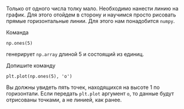 Только от одного числа толку мало. Необходимо нанести линию на график. Для этого отойдем в сторону и научимся просто рисовать прямые горизонтальные линии. Для этого нам понадобится `numpy`.

Команда

```
np.ones(5)
```

генерирует `np.array` длиной 5 и состоящий из единиц.

Допишите команду

```
plt.plot(np.ones(5), 'o')
```

Вы должны увидеть пять точек, находящихся на высоте 1 по горизонтали. Если передать `plt.plot` аргумент `o`, то данные будут отрисованы точками, а не линией, как ранее.